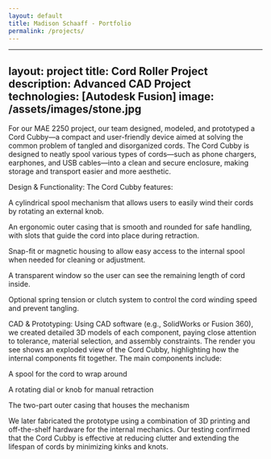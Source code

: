 ```yaml
---
layout: default
title: Madison Schaaff - Portfolio
permalink: /projects/
---
```


---
layout: project
title: Cord Roller Project
description: Advanced CAD Project
technologies: [Autodesk Fusion]
image: /assets/images/stone.jpg
---

For our MAE 2250 project, our team designed, modeled, and prototyped a Cord Cubby—a compact and user-friendly device aimed at solving the common problem of tangled and disorganized cords. The Cord Cubby is designed to neatly spool various types of cords—such as phone chargers, earphones, and USB cables—into a clean and secure enclosure, making storage and transport easier and more aesthetic.

Design & Functionality:
The Cord Cubby features:

A cylindrical spool mechanism that allows users to easily wind their cords by rotating an external knob.

An ergonomic outer casing that is smooth and rounded for safe handling, with slots that guide the cord into place during retraction.

Snap-fit or magnetic housing to allow easy access to the internal spool when needed for cleaning or adjustment.

A transparent window so the user can see the remaining length of cord inside.

Optional spring tension or clutch system to control the cord winding speed and prevent tangling.

CAD & Prototyping:
Using CAD software (e.g., SolidWorks or Fusion 360), we created detailed 3D models of each component, paying close attention to tolerance, material selection, and assembly constraints. The render you see shows an exploded view of the Cord Cubby, highlighting how the internal components fit together. The main components include:

A spool for the cord to wrap around

A rotating dial or knob for manual retraction

The two-part outer casing that houses the mechanism

We later fabricated the prototype using a combination of 3D printing and off-the-shelf hardware for the internal mechanics. Our testing confirmed that the Cord Cubby is effective at reducing clutter and extending the lifespan of cords by minimizing kinks and knots.